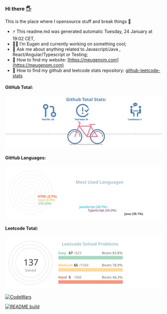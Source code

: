 ### Hi there <a href="https://">🖐</a>

This is the place where I opensource stuff and break things :rofl:

- ⚡  This readme.md was generated automatic Tuesday, 24 January at 19:02 CET,
- 👨‍💼 I’m Eugen and currently working on something cool;
- 💬 Ask me about anything related to Javascript/Java , React/Angular/Typescript or Testing;
- 📀 How to find my website: [https://meugenom.com](https://meugenom.com)
- 💾 How to find my github and leetcode stats repository: [github-leetcode-stats](https://github.com/meugenom/github-leetcode-stats)

#### GitHub Total:
![chart-bar](/assets/github-total-bicycle.svg)

#### GitHub Languages:
![chart-bar](/assets/github-languages-sledge.svg)

#### Leetcode Total:
![chart-bar](/assets/leetcode-total-info-circle.svg)

[![CodeWars](https://www.codewars.com/users/meugenom/badges/small?theme=light)](https://www.codewars.com/users/meugenom)

[![README build](https://github.com/meugenom/meugenom/actions/workflows/main.yaml/badge.svg)](https://github.com/meugenom/meugenom/actions/workflows/main.yaml)
